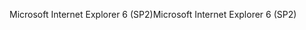 <span data-ttu-id="1cdf1-101">Microsoft Internet Explorer 6 (SP2)</span><span class="sxs-lookup"><span data-stu-id="1cdf1-101">Microsoft Internet Explorer 6 (SP2)</span></span>
